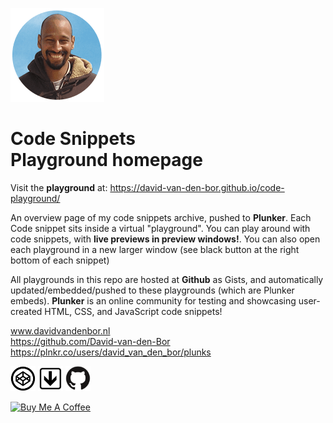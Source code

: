 ![david-van-den-bor.png](david-van-den-bor-website.png)

# Code Snippets <br> Playground homepage

Visit the **playground** at: https://david-van-den-bor.github.io/code-playground/

An overview page of my code snippets archive, pushed to **Plunker**. Each Code snippet sits inside a virtual "playground". You can play around with code snippets, with **live previews in preview windows!**. You can also open each playground in a new larger window (see black button at the right bottom of each snippet)

All playgrounds in this repo are hosted at **Github** as Gists, and automatically updated/embedded/pushed to these playgrounds (which are Plunker embeds). <strong>Plunker</strong> is an online community for testing and showcasing user-created HTML, CSS, and JavaScript code snippets!

www.davidvandenbor.nl <br>
https://github.com/David-van-den-Bor <br>
https://plnkr.co/users/david_van_den_bor/plunks

<a href="https://codepen.io/davidvdbor/pens/public" target="_blank"><img src="codepen.png" width="40px"></a> <a href="https://plnkr.co/users/david_van_den_bor/plunks" target="_blank"><img src="plunker.png" width="40px"></a> <a href="https://github.com/David-van-den-Bor" target="_blank"><img src="github.png" width="40px"></a>

<a href="https://www.buymeacoffee.com/davidvandenbor" target="_blank"><img src="https://cdn.buymeacoffee.com/buttons/default-orange.png" alt="Buy Me A Coffee" width="217px"></a>
